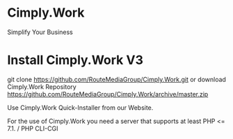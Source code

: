 # Cimply.Work
Simplify Your Business

# Install Cimply.Work V3
git clone https://github.com/RouteMediaGroup/Cimply.Work.git 
or download Cimply.Work Repository https://github.com/RouteMediaGroup/Cimply.Work/archive/master.zip

Use Cimply.Work Quick-Installer from our Website.

For the use of Cimply.Work you need a server that supports at least PHP <= 7.1. / PHP CLI-CGI
